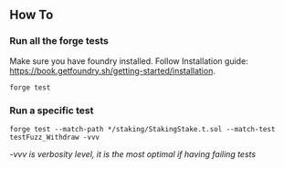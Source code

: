 ## How To
### Run all the forge tests
Make sure you have foundry installed. Follow Installation guide: https://book.getfoundry.sh/getting-started/installation.   
```
forge test
```

### Run a specific test
```
forge test --match-path */staking/StakingStake.t.sol --match-test testFuzz_Withdraw -vvv
```

*-vvv is verbosity level, it is the most optimal if having failing tests*